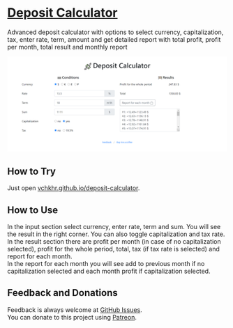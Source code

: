 # [Deposit Calculator](https://vchkhr.github.io/deposit-calculator)
Advanced deposit calculator with options to select currency, capitalization, tax, enter rate, term, amount and get detailed report with total profit, profit per month, total result and monthly report

![Deposit Calculator Demo](https://raw.githubusercontent.com/vchkhr/deposit-calculator/main/img/demo.png)

## How to Try
Just open [vchkhr.github.io/deposit-calculator](https://vchkhr.github.io/deposit-calculator).

## How to Use
In the input section select currency, enter rate, term and sum. You will see the result in the right corner. You can also toggle capitalization and tax rate.\
In the result section there are profit per month (in case of no capitalization selected), profit for the whole period, total, tax (if tax rate is selected) and report for each month.\
In the report for each month you will see add to previous month if no capitalization selected and each month profit if capitalization selected.

## Feedback and Donations
Feedback is always welcome at [GitHub Issues](https://github.com/vchkhr/deposit-calculator/issues).\
You can donate to this project using [Patreon](https://patreon.com/vchkhr).
